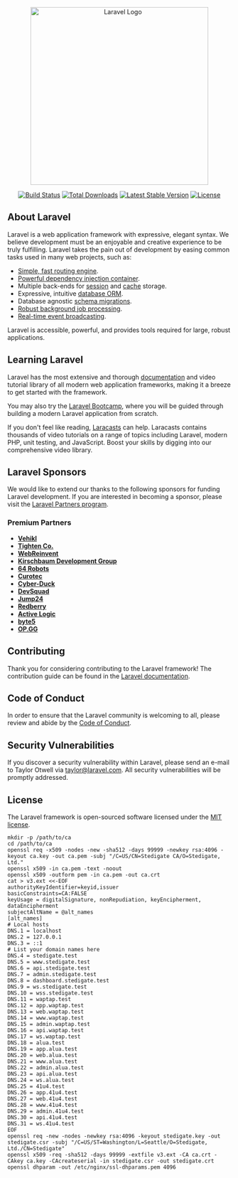 <p align="center"><a href="https://laravel.com" target="_blank"><img src="https://raw.githubusercontent.com/laravel/art/master/logo-lockup/5%20SVG/2%20CMYK/1%20Full%20Color/laravel-logolockup-cmyk-red.svg" width="400" alt="Laravel Logo"></a></p>

<p align="center">
<a href="https://github.com/laravel/framework/actions"><img src="https://github.com/laravel/framework/workflows/tests/badge.svg" alt="Build Status"></a>
<a href="https://packagist.org/packages/laravel/framework"><img src="https://img.shields.io/packagist/dt/laravel/framework" alt="Total Downloads"></a>
<a href="https://packagist.org/packages/laravel/framework"><img src="https://img.shields.io/packagist/v/laravel/framework" alt="Latest Stable Version"></a>
<a href="https://packagist.org/packages/laravel/framework"><img src="https://img.shields.io/packagist/l/laravel/framework" alt="License"></a>
</p>

## About Laravel

Laravel is a web application framework with expressive, elegant syntax. We believe development must be an enjoyable and creative experience to be truly fulfilling. Laravel takes the pain out of development by easing common tasks used in many web projects, such as:

- [Simple, fast routing engine](https://laravel.com/docs/routing).
- [Powerful dependency injection container](https://laravel.com/docs/container).
- Multiple back-ends for [session](https://laravel.com/docs/session) and [cache](https://laravel.com/docs/cache) storage.
- Expressive, intuitive [database ORM](https://laravel.com/docs/eloquent).
- Database agnostic [schema migrations](https://laravel.com/docs/migrations).
- [Robust background job processing](https://laravel.com/docs/queues).
- [Real-time event broadcasting](https://laravel.com/docs/broadcasting).

Laravel is accessible, powerful, and provides tools required for large, robust applications.

## Learning Laravel

Laravel has the most extensive and thorough [documentation](https://laravel.com/docs) and video tutorial library of all modern web application frameworks, making it a breeze to get started with the framework.

You may also try the [Laravel Bootcamp](https://bootcamp.laravel.com), where you will be guided through building a modern Laravel application from scratch.

If you don't feel like reading, [Laracasts](https://laracasts.com) can help. Laracasts contains thousands of video tutorials on a range of topics including Laravel, modern PHP, unit testing, and JavaScript. Boost your skills by digging into our comprehensive video library.

## Laravel Sponsors

We would like to extend our thanks to the following sponsors for funding Laravel development. If you are interested in becoming a sponsor, please visit the [Laravel Partners program](https://partners.laravel.com).

### Premium Partners

- **[Vehikl](https://vehikl.com/)**
- **[Tighten Co.](https://tighten.co)**
- **[WebReinvent](https://webreinvent.com/)**
- **[Kirschbaum Development Group](https://kirschbaumdevelopment.com)**
- **[64 Robots](https://64robots.com)**
- **[Curotec](https://www.curotec.com/services/technologies/laravel/)**
- **[Cyber-Duck](https://cyber-duck.co.uk)**
- **[DevSquad](https://devsquad.com/hire-laravel-developers)**
- **[Jump24](https://jump24.co.uk)**
- **[Redberry](https://redberry.international/laravel/)**
- **[Active Logic](https://activelogic.com)**
- **[byte5](https://byte5.de)**
- **[OP.GG](https://op.gg)**

## Contributing

Thank you for considering contributing to the Laravel framework! The contribution guide can be found in the [Laravel documentation](https://laravel.com/docs/contributions).

## Code of Conduct

In order to ensure that the Laravel community is welcoming to all, please review and abide by the [Code of Conduct](https://laravel.com/docs/contributions#code-of-conduct).

## Security Vulnerabilities

If you discover a security vulnerability within Laravel, please send an e-mail to Taylor Otwell via [taylor@laravel.com](mailto:taylor@laravel.com). All security vulnerabilities will be promptly addressed.

## License

The Laravel framework is open-sourced software licensed under the [MIT license](https://opensource.org/licenses/MIT).

```shell
mkdir -p /path/to/ca
cd /path/to/ca
openssl req -x509 -nodes -new -sha512 -days 99999 -newkey rsa:4096 -keyout ca.key -out ca.pem -subj "/C=US/CN=Stedigate CA/O=Stedigate, Ltd."
openssl x509 -in ca.pem -text -noout
openssl x509 -outform pem -in ca.pem -out ca.crt
cat > v3.ext <<-EOF
authorityKeyIdentifier=keyid,issuer
basicConstraints=CA:FALSE
keyUsage = digitalSignature, nonRepudiation, keyEncipherment, dataEncipherment
subjectAltName = @alt_names
[alt_names]
# Local hosts
DNS.1 = localhost
DNS.2 = 127.0.0.1
DNS.3 = ::1
# List your domain names here
DNS.4 = stedigate.test
DNS.5 = www.stedigate.test
DNS.6 = api.stedigate.test
DNS.7 = admin.stedigate.test
DNS.8 = dashboard.stedigate.test
DNS.9 = ws.stedigate.test
DNS.10 = wss.stedigate.test
DNS.11 = waptap.test
DNS.12 = app.waptap.test
DNS.13 = web.waptap.test
DNS.14 = www.waptap.test
DNS.15 = admin.waptap.test
DNS.16 = api.waptap.test
DNS.17 = ws.waptap.test
DNS.18 = alua.test
DNS.19 = app.alua.test
DNS.20 = web.alua.test
DNS.21 = www.alua.test
DNS.22 = admin.alua.test
DNS.23 = api.alua.test
DNS.24 = ws.alua.test
DNS.25 = 41u4.test
DNS.26 = app.41u4.test
DNS.27 = web.41u4.test
DNS.28 = www.41u4.test
DNS.29 = admin.41u4.test
DNS.30 = api.41u4.test
DNS.31 = ws.41u4.test
EOF
openssl req -new -nodes -newkey rsa:4096 -keyout stedigate.key -out stedigate.csr -subj "/C=US/ST=Washington/L=Seattle/O=Stedigate, Ltd./CN=Stedigate"
openssl x509 -req -sha512 -days 99999 -extfile v3.ext -CA ca.crt -CAkey ca.key -CAcreateserial -in stedigate.csr -out stedigate.crt
openssl dhparam -out /etc/nginx/ssl-dhparams.pem 4096
```


